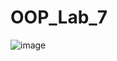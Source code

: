 # OOP_Lab_7

![image](https://user-images.githubusercontent.com/95704303/210376537-476f733d-1db0-4fd1-86ce-2cc9393a4920.png)
